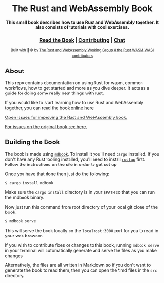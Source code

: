 <div align="center">

  <h1>The Rust and WebAssembly Book</h1>

  <strong>This small book describes how to use Rust and WebAssembly together.  It also consists of tutorials with cool exercises.</strong>

  <h3>
    <a href="https://WASM-WASI-rs.github.io/rust-and-wasm-book/">Read the Book</a>
    <span> | </span>
    <a href="https://github.com/WASM-WASI-rs/rust-and-wasm-book/blob/main/CONTRIBUTING.md">Contributing</a>
    <span> | </span> 
    <a href="https://discordapp.com/channels/442252698964721669/443151097398296587">Chat</a>
  </h3>

  <sub>Built with 🦀🕸 by <a href="https://github.com/WASM-WASI-rs">The Rust and WebAssembly Working Group & the Rust WASM-WASI contributors </a></sub>
</div>

## About

This repo contains documentation on using Rust for wasm, common workflows, how
to get started and more as you dive deeper. It acts as a guide for doing some really neat things with rust.

If you would like to start learning how to use Rust and WebAssembly together,
 you can read the book [online here][book].

[Open issues for improving the Rust and WebAssembly book.][book-issues]

[For issues on the original book see here.][original-book-issues]

[book-issues]: https://github.com/WASM-WASI-rs/rustwasm-book/issues

[original-book-issues]: https://github.com/rustwasm/book/issues

## Building the Book

The book is made using [`mdbook`][mdbook]. To install it you'll need `cargo` installed. If you don't have any Rust tooling installed, you'll need to install [`rustup`][rustup] first. Follow the instructions on the site in order to get
set up.

Once you have that done then just do the following:

```bash
$ cargo install mdbook
```

Make sure the `cargo install` directory is in your `$PATH` so that you can run
the mdbook binary.

Now just run this command from root directory of your local git clone of the book:

```bash
$ mdbook serve
```

This will serve the book locally on the `localhost:3000` port for you to read in your web browser. 

If you wish to contribute fixes or changes to this book, running `mdbook serve` in your terminal will automatically generate and serve the files as you make changes.

Alternatively, the files are all written in Markdown so if you don't want to generate the book
to read them, then you can open the *.md files in the `src` directory.

[mdbook]: https://github.com/rust-lang-nursery/mdBook
[rustup]: https://github.com/rust-lang-nursery/rustup.rs/
[book]: https://WASM-WASI-rs.github.io/rust-and-wasm-book/game-of-life/introduction.html
